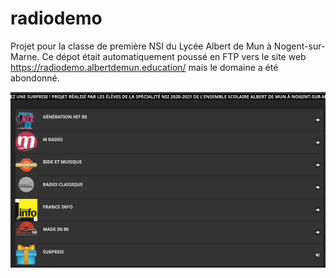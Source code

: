 # radiodemo

Projet pour la classe de première NSI du Lycée Albert de Mun à Nogent-sur-Marne.
Ce dépot était automatiquement poussé en FTP vers le site web <a href="https://radiodemo.albertdemun.education/" target="_blank">https://radiodemo.albertdemun.education/</a> mais le domaine a été abondonné.

<img src="Screenshot_20230213_105156.png" width="640">
